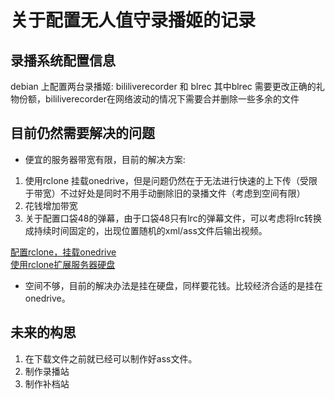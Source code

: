 # 关于配置无人值守录播姬的记录

## 录播系统配置信息
debian 上配置两台录播姬: bililiverecorder 和 blrec
其中blrec 需要更改正确的礼物份额，bililiverecorder在网络波动的情况下需要合并删除一些多余的文件


## 目前仍然需要解决的问题
* 便宜的服务器带宽有限，目前的解决方案:
1. 使用rclone 挂载onedrive，但是问题仍然在于无法进行快速的上下传（受限于带宽）不过好处是同时不用手动删除旧的录播文件（考虑到空间有限）
2. 花钱增加带宽
3. 关于配置口袋48的弹幕，由于口袋48只有lrc的弹幕文件，可以考虑将lrc转换成持续时间固定的，出现位置随机的xml/ass文件后输出视频。

[配置rclone，挂载onedrive](https://333rd.net/posts/tech/linux%E4%BD%BF%E7%94%A8rclone%E6%8C%82%E8%BD%BDonedrive%E7%BD%91%E7%9B%98/)\
[使用rclone扩展服务器硬盘](https://cloud.tencent.com/developer/article/1936298)
* 空间不够，目前的解决办法是挂在硬盘，同样要花钱。比较经济合适的是挂在onedrive。

## 未来的构思
1. 在下载文件之前就已经可以制作好ass文件。
2. 制作录播站
3. 制作补档站
